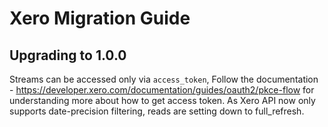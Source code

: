 # Xero Migration Guide

## Upgrading to 1.0.0

Streams can be accessed only via `access_token`, Follow the documentation - https://developer.xero.com/documentation/guides/oauth2/pkce-flow for understanding more about how to get access token.
As Xero API now only supports date-precision filtering, reads are setting down to full_refresh.
 